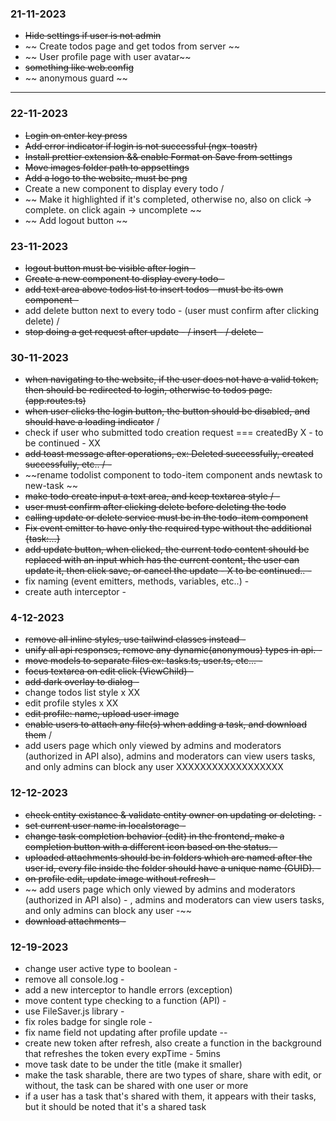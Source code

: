 ### 21-11-2023

- ~~Hide settings if user is not admin~~
- ~~ Create todos page and get todos from server ~~
- ~~ User profile page with user avatar~~
- ~~something like web.config~~
- ~~ anonymous guard ~~

---

### 22-11-2023

- ~~Login on enter key press~~
- ~~Add error indicator if login is not successful (ngx-toastr)~~
- ~~Install prettier extension && enable Format on Save from settings~~
- ~~Move images folder path to appsettings~~
- ~~Add a logo to the website, must be png~~
- Create a new component to display every todo /
- ~~ Make it highlighted if it's completed, otherwise no, also on click -> complete. on click again -> uncomplete ~~
- ~~ Add logout button ~~

### 23-11-2023

- ~~logout button must be visible after login -~~
- ~~Create a new component to display every todo -~~
- ~~add text area above todos list to insert todos - must be its own component -~~
- add delete button next to every todo - (user must confirm after clicking delete) /
- ~~stop doing a get request after update - / insert - / delete -~~

### 30-11-2023

- ~~when navigating to the website, if the user does not have a valid token, then should be redirected to login, otherwise to todos page. (app.routes.ts)~~
- ~~when user clicks the login button, the button should be disabled, and should have a loading indicator~~ /
- check if user who submitted todo creation request === createdBy X - to be continued - XX
- ~~add toast message after operations, ex: Deleted successfully, created successfully, etc.. / -~~
- ~~rename todolist component to todo-item component ands newtask to new-task ~~
- ~~make todo create input a text area, and keep textarea style / -~~
- ~~user must confirm after clicking delete before deleting the todo~~
- ~~calling update or delete service must be in the todo-item component~~
- ~~Fix event emitter to have only the required type without the additional {task:...}~~
- ~~add update button, when clicked, the current todo content should be replaced with an input which has the current content, the user can update it, then click save, or cancel the update - X to be continued.. -~~
- fix naming (event emitters, methods, variables, etc..) -
- create auth interceptor -

### 4-12-2023

- ~~remove all inline styles, use tailwind classes instead -~~
- ~~unify all api responses, remove any dynamic(anonymous) types in api. -~~
- ~~move models to separate files ex: tasks.ts, user.ts, etc... -~~
- ~~focus textarea on edit click (ViewChild) -~~
- ~~add dark overlay to dialog -~~
- change todos list style x XX
- edit profile styles x XX
- ~~edit profile: name, upload user image~~
- ~~enable users to attach any file(s) when adding a task, and download them~~ /
- add users page which only viewed by admins and moderators (authorized in API also), admins and moderators can view users tasks, and only admins can block any user XXXXXXXXXXXXXXXXXX

### 12-12-2023

- ~~check entity existance & validate entity owner on updating or deleting.~~ -
- ~~set current user name in localstorage -~~
- ~~change task completion behavior (edit) in the frontend, make a completion button with a different icon based on the status. -~~
- ~~uploaded attachments should be in folders which are named after the user id, every file inside the folder should have a unique name (GUID). -~~
- ~~on profile edit, update image without refresh -~~
- ~~ add users page which only viewed by admins and moderators (authorized in API also) - , admins and moderators can view users tasks, and only admins can block any user -~~
- ~~download attachments -~~

### 12-19-2023

- change user active type to boolean -
- remove all console.log -
- add a new interceptor to handle errors (exception)
- move content type checking to a function (API) -
- use FileSaver.js library -
- fix roles badge for single role -
- fix name field not updating after profile update --
- create new token after refresh, also create a function in the background that refreshes the token every expTime - 5mins
- move task date to be under the title (make it smaller)
- make the task sharable, there are two types of share, share with edit, or without, the task can be shared with one user or more
- if a user has a task that's shared with them, it appears with their tasks, but it should be noted that it's a shared task
